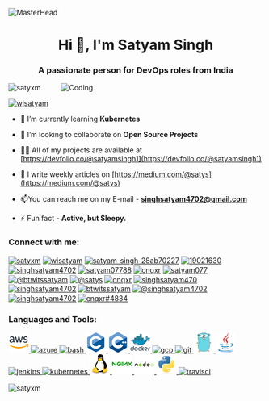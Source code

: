 ![MasterHead](https://preview.redd.it/05uhd2ihjs671.gif?width=1920&auto=webp&s=2cfe2e79dafaccd849f4d2b7f2622ea565c748af)
<h1 align="center">Hi 👋, I'm Satyam Singh</h1>
<h3 align="center">A passionate person for DevOps roles from India</h3>
<img align="right" alt="Coding" width="400" src="https://cdn.filestackcontent.com/efbSR18hT5uRKuo0zoMA">

<p align="left"> <img src="https://komarev.com/ghpvc/?username=satyxm&label=Profile%20views&color=0e75b6&style=flat" alt="satyxm" /> </p>

<p align="left"> <a href="https://twitter.com/wisatyam" target="blank"><img src="https://img.shields.io/twitter/follow/wisatyam?logo=twitter&style=for-the-badge" alt="wisatyam" /></a> </p>

- 🌱 I’m currently learning **Kubernetes**

- 👯 I’m looking to collaborate on **Open Source Projects**

- 👨‍💻 All of my projects are available at [https://devfolio.co/@satyamsingh1](https://devfolio.co/@satyamsingh1)

- 📝 I write weekly articles on [https://medium.com/@satys](https://medium.com/@satys)

- 📫You can reach me on my E-mail - **singhsatyam4702@gmail.com**

- ⚡ Fun fact - **Active, but Sleepy.**

<h3 align="left">Connect with me:</h3>
<p align="left">
<a href="https://dev.to/satyxm" target="blank"><img align="center" src="https://raw.githubusercontent.com/rahuldkjain/github-profile-readme-generator/master/src/images/icons/Social/devto.svg" alt="satyxm" height="30" width="40" /></a>
<a href="https://twitter.com/wisatyam" target="blank"><img align="center" src="https://raw.githubusercontent.com/rahuldkjain/github-profile-readme-generator/master/src/images/icons/Social/twitter.svg" alt="wisatyam" height="30" width="40" /></a>
<a href="https://linkedin.com/in/satyam-singh-28ab70227" target="blank"><img align="center" src="https://raw.githubusercontent.com/rahuldkjain/github-profile-readme-generator/master/src/images/icons/Social/linked-in-alt.svg" alt="satyam-singh-28ab70227" height="30" width="40" /></a>
<a href="https://stackoverflow.com/users/19021630" target="blank"><img align="center" src="https://raw.githubusercontent.com/rahuldkjain/github-profile-readme-generator/master/src/images/icons/Social/stack-overflow.svg" alt="19021630" height="30" width="40" /></a>
<a href="https://codesandbox.com/singhsatyam4702" target="blank"><img align="center" src="https://raw.githubusercontent.com/rahuldkjain/github-profile-readme-generator/master/src/images/icons/Social/codesandbox.svg" alt="singhsatyam4702" height="30" width="40" /></a>
<a href="https://kaggle.com/satyam07788" target="blank"><img align="center" src="https://raw.githubusercontent.com/rahuldkjain/github-profile-readme-generator/master/src/images/icons/Social/kaggle.svg" alt="satyam07788" height="30" width="40" /></a>
<a href="https://instagram.com/cnqxr" target="blank"><img align="center" src="https://raw.githubusercontent.com/rahuldkjain/github-profile-readme-generator/master/src/images/icons/Social/instagram.svg" alt="cnqxr" height="30" width="40" /></a>
<a href="https://www.behance.net/satyam077" target="blank"><img align="center" src="https://raw.githubusercontent.com/rahuldkjain/github-profile-readme-generator/master/src/images/icons/Social/behance.svg" alt="satyam077" height="30" width="40" /></a>
<a href="https://hashnode.com/@btwitssatyam" target="blank"><img align="center" src="https://raw.githubusercontent.com/rahuldkjain/github-profile-readme-generator/master/src/images/icons/Social/hashnode.svg" alt="@btwitssatyam" height="30" width="40" /></a>
<a href="https://medium.com/@satys" target="blank"><img align="center" src="https://raw.githubusercontent.com/rahuldkjain/github-profile-readme-generator/master/src/images/icons/Social/medium.svg" alt="@satys" height="30" width="40" /></a>
<a href="https://www.youtube.com/c/cnqxr" target="blank"><img align="center" src="https://raw.githubusercontent.com/rahuldkjain/github-profile-readme-generator/master/src/images/icons/Social/youtube.svg" alt="cnqxr" height="30" width="40" /></a>
<a href="https://www.codechef.com/users/singhsatyam470" target="blank"><img align="center" src="https://cdn.jsdelivr.net/npm/simple-icons@3.1.0/icons/codechef.svg" alt="singhsatyam470" height="30" width="40" /></a>
<a href="https://www.hackerrank.com/singhsatyam4702" target="blank"><img align="center" src="https://raw.githubusercontent.com/rahuldkjain/github-profile-readme-generator/master/src/images/icons/Social/hackerrank.svg" alt="singhsatyam4702" height="30" width="40" /></a>
<a href="https://www.leetcode.com/btwitssatyam" target="blank"><img align="center" src="https://raw.githubusercontent.com/rahuldkjain/github-profile-readme-generator/master/src/images/icons/Social/leet-code.svg" alt="btwitssatyam" height="30" width="40" /></a>
<a href="https://www.hackerearth.com/@singhsatyam4702" target="blank"><img align="center" src="https://raw.githubusercontent.com/rahuldkjain/github-profile-readme-generator/master/src/images/icons/Social/hackerearth.svg" alt="@singhsatyam4702" height="30" width="40" /></a>
<a href="https://auth.geeksforgeeks.org/user/singhsatyam4702" target="blank"><img align="center" src="https://raw.githubusercontent.com/rahuldkjain/github-profile-readme-generator/master/src/images/icons/Social/geeks-for-geeks.svg" alt="singhsatyam4702" height="30" width="40" /></a>
<a href="https://discord.gg/cnqxr#4834" target="blank"><img align="center" src="https://raw.githubusercontent.com/rahuldkjain/github-profile-readme-generator/master/src/images/icons/Social/discord.svg" alt="cnqxr#4834" height="30" width="40" /></a>
</p>

<h3 align="left">Languages and Tools:</h3>
<p align="left"> <a href="https://aws.amazon.com" target="_blank" rel="noreferrer"> <img src="https://raw.githubusercontent.com/devicons/devicon/master/icons/amazonwebservices/amazonwebservices-original-wordmark.svg" alt="aws" width="40" height="40"/> </a> <a href="https://azure.microsoft.com/en-in/" target="_blank" rel="noreferrer"> <img src="https://www.vectorlogo.zone/logos/microsoft_azure/microsoft_azure-icon.svg" alt="azure" width="40" height="40"/> </a> <a href="https://www.gnu.org/software/bash/" target="_blank" rel="noreferrer"> <img src="https://www.vectorlogo.zone/logos/gnu_bash/gnu_bash-icon.svg" alt="bash" width="40" height="40"/> </a> <a href="https://www.cprogramming.com/" target="_blank" rel="noreferrer"> <img src="https://raw.githubusercontent.com/devicons/devicon/master/icons/c/c-original.svg" alt="c" width="40" height="40"/> </a> <a href="https://www.w3schools.com/cpp/" target="_blank" rel="noreferrer"> <img src="https://raw.githubusercontent.com/devicons/devicon/master/icons/cplusplus/cplusplus-original.svg" alt="cplusplus" width="40" height="40"/> </a> <a href="https://www.docker.com/" target="_blank" rel="noreferrer"> <img src="https://raw.githubusercontent.com/devicons/devicon/master/icons/docker/docker-original-wordmark.svg" alt="docker" width="40" height="40"/> </a> <a href="https://cloud.google.com" target="_blank" rel="noreferrer"> <img src="https://www.vectorlogo.zone/logos/google_cloud/google_cloud-icon.svg" alt="gcp" width="40" height="40"/> </a> <a href="https://git-scm.com/" target="_blank" rel="noreferrer"> <img src="https://www.vectorlogo.zone/logos/git-scm/git-scm-icon.svg" alt="git" width="40" height="40"/> </a> <a href="https://golang.org" target="_blank" rel="noreferrer"> <img src="https://raw.githubusercontent.com/devicons/devicon/master/icons/go/go-original.svg" alt="go" width="40" height="40"/> </a> <a href="https://www.java.com" target="_blank" rel="noreferrer"> <img src="https://raw.githubusercontent.com/devicons/devicon/master/icons/java/java-original.svg" alt="java" width="40" height="40"/> </a> <a href="https://www.jenkins.io" target="_blank" rel="noreferrer"> <img src="https://www.vectorlogo.zone/logos/jenkins/jenkins-icon.svg" alt="jenkins" width="40" height="40"/> </a> <a href="https://kubernetes.io" target="_blank" rel="noreferrer"> <img src="https://www.vectorlogo.zone/logos/kubernetes/kubernetes-icon.svg" alt="kubernetes" width="40" height="40"/> </a> <a href="https://www.linux.org/" target="_blank" rel="noreferrer"> <img src="https://raw.githubusercontent.com/devicons/devicon/master/icons/linux/linux-original.svg" alt="linux" width="40" height="40"/> </a> <a href="https://www.nginx.com" target="_blank" rel="noreferrer"> <img src="https://raw.githubusercontent.com/devicons/devicon/master/icons/nginx/nginx-original.svg" alt="nginx" width="40" height="40"/> </a> <a href="https://nodejs.org" target="_blank" rel="noreferrer"> <img src="https://raw.githubusercontent.com/devicons/devicon/master/icons/nodejs/nodejs-original-wordmark.svg" alt="nodejs" width="40" height="40"/> </a> <a href="https://www.python.org" target="_blank" rel="noreferrer"> <img src="https://raw.githubusercontent.com/devicons/devicon/master/icons/python/python-original.svg" alt="python" width="40" height="40"/> </a> <a href="https://travis-ci.org" target="_blank" rel="noreferrer"> <img src="https://www.vectorlogo.zone/logos/travis-ci/travis-ci-icon.svg" alt="travisci" width="40" height="40"/> </a> </p>

<p><img align="center" src="https://github-readme-stats.vercel.app/api/top-langs?username=satyxm&show_icons=true&locale=en&layout=compact" alt="satyxm" /></p>
